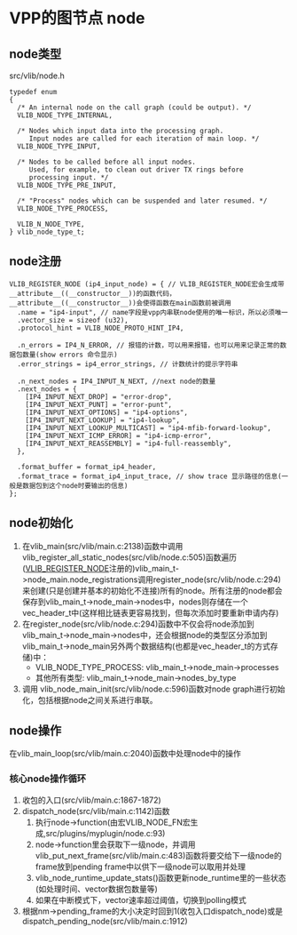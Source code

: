 # VPP的图节点 node
## node类型
src/vlib/node.h
```
typedef enum
{
  /* An internal node on the call graph (could be output). */
  VLIB_NODE_TYPE_INTERNAL,

  /* Nodes which input data into the processing graph.
     Input nodes are called for each iteration of main loop. */
  VLIB_NODE_TYPE_INPUT,

  /* Nodes to be called before all input nodes.
     Used, for example, to clean out driver TX rings before
     processing input. */
  VLIB_NODE_TYPE_PRE_INPUT,

  /* "Process" nodes which can be suspended and later resumed. */
  VLIB_NODE_TYPE_PROCESS,

  VLIB_N_NODE_TYPE,
} vlib_node_type_t;
```
## node注册
```
VLIB_REGISTER_NODE (ip4_input_node) = { // VLIB_REGISTER_NODE宏会生成带__attribute__((__constructor__))的函数代码，__attribute__((__constructor__))会使得函数在main函数前被调用
  .name = "ip4-input", // name字段是vpp内串联node使用的唯一标识，所以必须唯一
  .vector_size = sizeof (u32),
  .protocol_hint = VLIB_NODE_PROTO_HINT_IP4,

  .n_errors = IP4_N_ERROR, // 报错的计数，可以用来报错，也可以用来记录正常的数据包数量(show errors 命令显示)
  .error_strings = ip4_error_strings, // 计数统计的提示字符串

  .n_next_nodes = IP4_INPUT_N_NEXT, //next node的数量
  .next_nodes = {
    [IP4_INPUT_NEXT_DROP] = "error-drop",
    [IP4_INPUT_NEXT_PUNT] = "error-punt",
    [IP4_INPUT_NEXT_OPTIONS] = "ip4-options",
    [IP4_INPUT_NEXT_LOOKUP] = "ip4-lookup",
    [IP4_INPUT_NEXT_LOOKUP_MULTICAST] = "ip4-mfib-forward-lookup",
    [IP4_INPUT_NEXT_ICMP_ERROR] = "ip4-icmp-error",
    [IP4_INPUT_NEXT_REASSEMBLY] = "ip4-full-reassembly",
  },

  .format_buffer = format_ip4_header,
  .format_trace = format_ip4_input_trace, // show trace 显示路径的信息(一般是数据包到这个node时要输出的信息)
};
```
## node初始化
1. 在vlib_main(src/vlib/main.c:2138)函数中调用 vlib_register_all_static_nodes(src/vlib/node.c:505)函数遍历([VLIB_REGISTER_NODE](#main函数之前)注册的)vlib_main_t->node_main.node_registrations调用register_node(src/vlib/node.c:294)来创建(只是创建并基本的初始化不连接)所有的node。所有注册的node都会保存到vlib_main_t->node_main->nodes中，nodes则存储在一个vec_header_t中(这样相比链表更容易找到，但每次添加时要重新申请内存)
2. 在register_node(src/vlib/node.c:294)函数中不仅会将node添加到vlib_main_t->node_main->nodes中，还会根据node的类型区分添加到vlib_main_t->node_main另外两个数据结构(也都是vec_header_t的方式存储)中：
   - VLIB_NODE_TYPE_PROCESS: vlib_main_t->node_main->processes
   - 其他所有类型: vlib_main_t->node_main->nodes_by_type
3. 调用 vlib_node_main_init(src/vlib/node.c:596)函数对node graph进行初始化，包括根据node之间关系进行串联。
## node操作
在vlib_main_loop(src/vlib/main.c:2040)函数中处理node中的操作
### 核心node操作循环
1. 收包的入口(src/vlib/main.c:1867-1872)
2. dispatch_node(src/vlib/main.c:1142)函数
   1. 执行node->function(由宏VLIB_NODE_FN宏生成,src/plugins/myplugin/node.c:93)
   2. node->function里会获取下一级node，并调用vlib_put_next_frame(src/vlib/main.c:483)函数将要交给下一级node的frame放到pending frame中以供下一级node可以取用并处理
   3. vlib_node_runtime_update_stats()函数更新node_runtime里的一些状态(如处理时间、vector数据包数量等)
   4. 如果在中断模式下，vector速率超过阈值，切换到polling模式
3. 根据nm->pending_frame的大小决定时回到1(收包入口dispatch_node)或是dispatch_pending_node(src/vlib/main.c:1912)